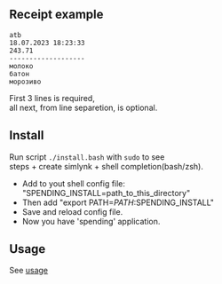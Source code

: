 ## Receipt example

```
atb  
18.07.2023 18:23:33  
243.71  
-------------------  
молоко  
батон  
морозиво  
```

First 3 lines is required,  
all next, from line separetion, is optional.  


## Install

Run script `./install.bash` with `sudo` to see  
steps + create simlynk + shell completion(bash/zsh).    

- Add to yout shell config file: "SPENDING_INSTALL=path_to_this_directory"
- Then add "export PATH=$PATH:$SPENDING_INSTALL"
- Save and reload config file.
- Now you have 'spending' application.


## Usage

See [usage](usage.md) 
